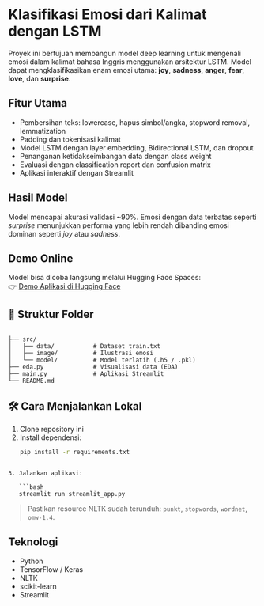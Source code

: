 # Klasifikasi Emosi dari Kalimat dengan LSTM

Proyek ini bertujuan membangun model deep learning untuk mengenali emosi dalam kalimat bahasa Inggris menggunakan arsitektur LSTM. Model dapat mengklasifikasikan enam emosi utama: **joy**, **sadness**, **anger**, **fear**, **love**, dan **surprise**.

## Fitur Utama

- Pembersihan teks: lowercase, hapus simbol/angka, stopword removal, lemmatization
- Padding dan tokenisasi kalimat
- Model LSTM dengan layer embedding, Bidirectional LSTM, dan dropout
- Penanganan ketidakseimbangan data dengan class weight
- Evaluasi dengan classification report dan confusion matrix
- Aplikasi interaktif dengan Streamlit

## Hasil Model

Model mencapai akurasi validasi ~90%. Emosi dengan data terbatas seperti *surprise* menunjukkan performa yang lebih rendah dibanding emosi dominan seperti *joy* atau *sadness*.

## Demo Online

Model bisa dicoba langsung melalui Hugging Face Spaces:  
👉 [Demo Aplikasi di Hugging Face](https://huggingface.co/spaces/anismarsela32/klasifikasi-emosi-NLP)

## 📁 Struktur Folder

```

├── src/
│   ├── data/           # Dataset train.txt
│   ├── image/          # Ilustrasi emosi
│   └── model/          # Model terlatih (.h5 / .pkl)
├── eda.py              # Visualisasi data (EDA)
├── main.py             # Aplikasi Streamlit
└── README.md

````

## 🛠️ Cara Menjalankan Lokal

1. Clone repository ini
2. Install dependensi:
   ```bash
   pip install -r requirements.txt
```

3. Jalankan aplikasi:

   ```bash
   streamlit run streamlit_app.py
   ```

> Pastikan resource NLTK sudah terunduh: `punkt`, `stopwords`, `wordnet`, `omw-1.4`.

## Teknologi

* Python
* TensorFlow / Keras
* NLTK
* scikit-learn
* Streamlit




